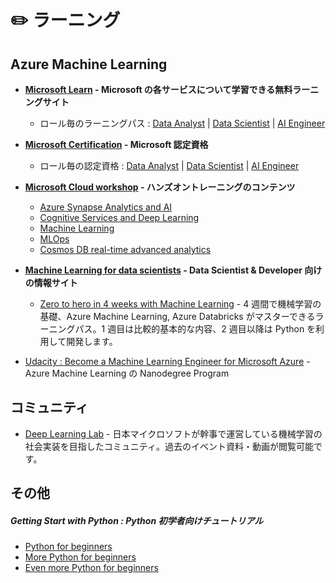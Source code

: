 # :pencil2: ラーニング

## Azure Machine Learning

- **[Microsoft Learn](https://docs.microsoft.com/en-us/learn/) - Microsoft の各サービスについて学習できる無料ラーニングサイト**
    - ロール毎のラーニングパス : [Data Analyst](https://docs.microsoft.com/ja-JP/learn/roles/data-analyst) | [Data Scientist](https://docs.microsoft.com/ja-jp/learn/roles/data-scientist) | [AI Engineer](https://docs.microsoft.com/ja-jp/learn/roles/ai-engineer) 


- **[Microsoft Certification](https://docs.microsoft.com/ja-JP/learn/certifications) - Microsoft 認定資格**
    - ロール毎の認定資格 : [Data Analyst](https://docs.microsoft.com/ja-JP/learn/certifications/data-analyst-associate/) | [Data Scientist](https://docs.microsoft.com/ja-jp/learn/certifications/roles/data-scientist) | [AI Engineer](https://docs.microsoft.com/ja-jp/learn/certifications/roles/ai-engineer) 


- **[Microsoft Cloud workshop](https://microsoftcloudworkshop.com/) - ハンズオントレーニングのコンテンツ**
    - [Azure Synapse Analytics and AI](https://github.com/microsoft/MCW-Azure-Synapse-Analytics-and-AI)
    - [Cognitive Services and Deep Learning](https://github.com/Microsoft/MCW-Cognitive-Services-and-Deep-Learning)
    - [Machine Learning](https://github.com/microsoft/MCW-Machine-Learning)
    - [MLOps](https://github.com/microsoft/MCW-ML-Ops)
    - [Cosmos DB real-time advanced analytics](https://github.com/microsoft/MCW-Cosmos-DB-Real-Time-Advanced-Analytics)


- **[Machine Learning for data scientists](https://azure.microsoft.com/en-us/overview/ai-platform/data-scientist-resources/) - Data Scientist & Developer 向けの情報サイト**
    - [Zero to hero in 4 weeks with Machine Learning](https://azure.microsoft.com/en-us/resources/ml-learning-journey/) - 4 週間で機械学習の基礎、Azure Machine Learning, Azure Databricks がマスターできるラーニングパス。1 週目は比較的基本的な内容、2 週目以降は Python を利用して開発します。

- [Udacity : Become a Machine Learning Engineer for Microsoft Azure](https://www.udacity.com/course/machine-learning-engineer-for-microsoft-azure-nanodegree--nd00333) - Azure Machine Learning の Nanodegree Program



## コミュニティ

- [Deep Learning Lab](https://dllab.connpass.com/) - 日本マイクロソフトが幹事で運営している機械学習の社会実装を目指したコミュニティ。過去のイベント資料・動画が閲覧可能です。


## その他

##### Getting Start with Python : Python 初学者向けチュートリアル
- [Python for beginners](https://aka.ms/pythonbeginnerseries)
- [More Python for beginners](https://aka.ms/morepython)
- [Even more Python for beginners](https://aka.ms/evenmorepython)
